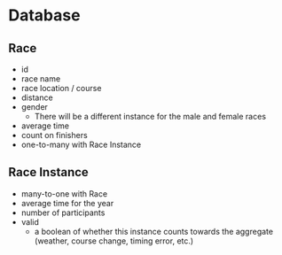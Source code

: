 # Database

## Race
* id
* race name
* race location / course
* distance
* gender
  * There will be a different instance for the male and female races
* average time
* count on finishers
* one-to-many with Race Instance

## Race Instance
* many-to-one with Race
* average time for the year
* number of participants
* valid
  * a boolean of whether this instance counts towards the aggregate (weather,
  course change, timing error, etc.)